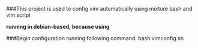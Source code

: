 ###This project is used to config vim automatically using mixture bash and vim script

**running in debian-based, because using <apt-get>**

###Begin configuration running following command:
	bash vimconfig.sh
